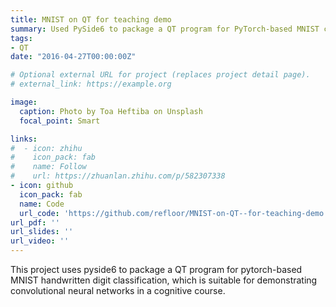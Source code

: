 ```yaml
---
title: MNIST on QT for teaching demo
summary: Used PySide6 to package a QT program for PyTorch-based MNIST classifacation.
tags:
- QT
date: "2016-04-27T00:00:00Z"

# Optional external URL for project (replaces project detail page).
# external_link: https://example.org

image:
  caption: Photo by Toa Heftiba on Unsplash
  focal_point: Smart

links:
#  - icon: zhihu
#    icon_pack: fab
#    name: Follow
#    url: https://zhuanlan.zhihu.com/p/582307338
- icon: github
  icon_pack: fab
  name: Code
  url_code: 'https://github.com/refloor/MNIST-on-QT--for-teaching-demo'
url_pdf: ''
url_slides: ''
url_video: ''
---
```


This project uses pyside6 to package a QT program for pytorch-based MNIST handwritten digit classification, which is suitable for demonstrating convolutional neural networks in a cognitive course.
